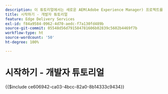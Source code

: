 ```yaml
---
description: 이 튜토리얼에서는 새로운 AEM(Adobe Experience Manager) 프로젝트를 시작하고 실행하게 됩니다. 10~20분 만에 나만의 사이트를 구축하고, 콘텐츠를 만들고, 스타일링하고, 미리 보고, 게시하고, 새 블록을 추가할 수 있습니다.
title: 시작하기 - 개발자 튜토리얼
feature: Edge Delivery Services
exl-id: f84a9584-0962-4d70-aedc-f7a130fd489b
source-git-commit: 05548d56d791584781606b02839c5602b4469f7b
workflow-type: ht
source-wordcount: '50'
ht-degree: 100%

---
```


# 시작하기 - 개발자 튜토리얼

{{$include ce606942-ca03-4bcc-82a0-8b14333c9434}}
